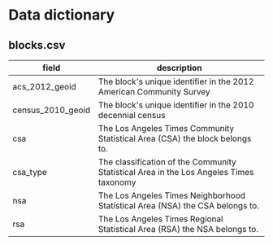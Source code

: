 # Data dictionary

## blocks.csv

| field             | description                                                                            |
|-------------------|----------------------------------------------------------------------------------------|
| acs_2012_geoid    | The block's unique identifier in the 2012 American Community Survey                    |
| census_2010_geoid | The block's unique identifier in the 2010 decennial census                             |
| csa               | The Los Angeles Times Community Statistical Area (CSA) the block belongs to.           |
| csa_type          | The classification of the Community Statistical Area in the Los Angeles Times taxonomy |
| nsa               | The Los Angeles Times Neighborhood Statistical Area (NSA) the CSA belongs to.          |
| rsa               | The Los Angeles Times Regional Statistical Area (RSA) the NSA belongs to.              |
